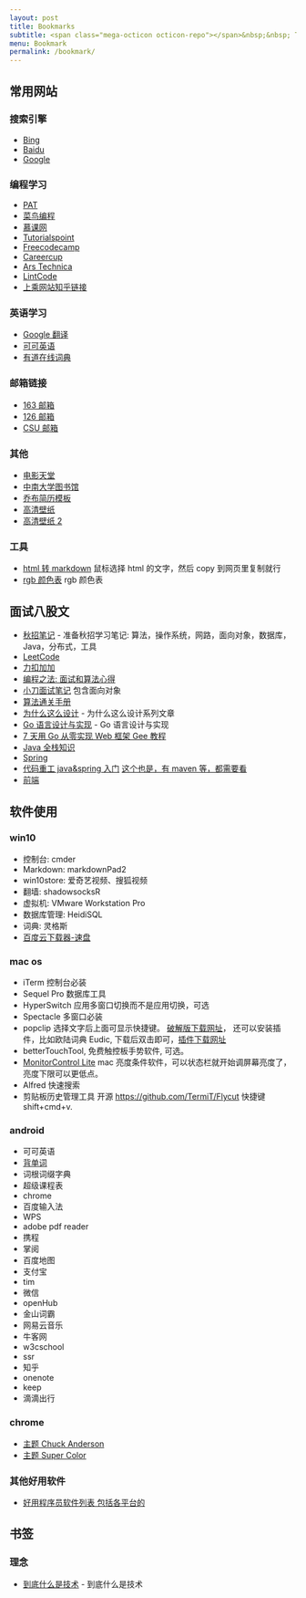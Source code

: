 ```yaml
---
layout: post
title: Bookmarks
subtitle: <span class="mega-octicon octicon-repo"></span>&nbsp;&nbsp; To mark useful libs - tools - books
menu: Bookmark
permalink: /bookmark/
---
```


## 常用网站

### 搜索引擎

- [Bing](https://www.bing.com/?intlF=)
- [Baidu](https://www.baidu.com)
- [Google](https://www.google.com/ncr)

### 编程学习

- [PAT](https://www.patest.cn/)
- [菜鸟编程](http://www.runoob.com/)
- [慕课网](http://www.imooc.com/)
- [Tutorialspoint](http://www.tutorialspoint.com/)
- [Freecodecamp](https://www.freecodecamp.org/)
- [Careercup](https://careercup.com/question?id=5732460087214080)
- [Ars Technica](https://arstechnica.com/)
- [LintCode](http://www.lintcode.com/zh-cn/problem/)
- [上乘网站知乎链接](https://www.zhihu.com/question/22525413)

### 英语学习

- [Google 翻译](https://translate.google.cn/)
- [可可英语](http://www.kekenet.com/)
- [有道在线词典](http://dict.youdao.com/)

### 邮箱链接

- [163 邮箱](http://mail.163.com/#return)
- [126 邮箱](http://mail.126.com/)
- [CSU 邮箱](http://mail.csu.edu.cn/)

### 其他

- [电影天堂](http://www.dytt8.net/)
- [中南大学图书馆](http://122.207.86.18/)
- [乔布简历模板](http://cv.qiaobutang.com/tpl/?order=relevance&keyword=%E7%A8%8B%E5%BA%8F%E5%91%98)
- [高清壁纸](https://pixabay.com)
- [高清壁纸 2](https://wallhaven.cc/toplist?page=5)

### 工具

- [html 转 markdown](https://euangoddard.github.io/clipboard2markdown/) 鼠标选择 html 的文字，然后 copy 到网页里复制就行
- [rgb 颜色表](http://www.wahart.com.hk/rgb.htm) rgb 颜色表

## 面试八股文

- [秋招笔记](https://github.com/CyC2018/Interview-Notebook) - 准备秋招学习笔记: 算法，操作系统，网路，面向对象，数据库，Java，分布式，工具
- [LeetCode](https://books.halfrost.com/)
- [力扣加加](https://leetcode-solution-leetcode-pp.gitbook.io/leetcode-solution/)
- [编程之法: 面试和算法心得](https://wizardforcel.gitbooks.io/the-art-of-programming-by-july/content/00.01.html)
- [小刀面试笔记](https://wdxtub.com/interview/index.html) 包含面向对象
- [算法通关手册](https://algo.itcharge.cn/07.Tree/03.Segment-Tree/01.Segment-Tree/)
- [为什么这么设计](https://draveness.me/whys-the-design/) - 为什么这么设计系列文章
- [Go 语言设计与实现](https://draveness.me/golang/) - Go 语言设计与实现
- [7 天用 Go 从零实现 Web 框架 Gee 教程](https://geektutu.com/post/gee.html)
- [Java 全栈知识](https://pdai.tech/md/outline/x-outline.html)
- [Spring](https://potoyang.gitbook.io/spring-in-action-v4/1/1.3-fu-kan-spring-feng-jing-xian/1.3.1spring-mo-kuai)
- [代码重工 java&spring 入门](https://www.wolai.com/nnRjHcUSv2mrRbFKZUpBMS) [这个也是，有 maven 等，都需要看](https://heavy_code_industry.gitee.io/code_heavy_industry/)
- [前端](https://github.com/qianguyihao/Web)

## 软件使用

### win10

- 控制台: cmder
- Markdown: markdownPad2
- win10store: 爱奇艺视频、搜狐视频
- 翻墙: shadowsocksR
- 虚拟机: VMware Workstation Pro
- 数据库管理: HeidiSQL
- 词典: 灵格斯
- [百度云下载器-速盘](https://www.lanzous.com/i26jxhc)

### mac os

- iTerm 控制台必装
- Sequel Pro 数据库工具
- HyperSwitch 应用多窗口切换而不是应用切换，可选
- Spectacle 多窗口必装
- popclip 选择文字后上面可显示快捷键。 [破解版下载网址](https://xclient.info/s/popclip.html#versions)， 还可以安装插件，比如欧陆词典 Eudic, 下载后双击即可，[插件下载网址](https://pilotmoon.com/popclip/extensions/)
- betterTouchTool, 免费触控板手势软件, 可选。
- [MonitorControl Lite](https://github.com/MonitorControl/MonitorControlLite#readme) mac 亮度条件软件，可以状态栏就开始调屏幕亮度了，亮度下限可以更低点。
- Alfred 快速搜索
- 剪贴板历史管理工具 开源 https://github.com/TermiT/Flycut 快捷键shift+cmd+v.

### android

- 可可英语
- [背单词](https://www.coolapk.com/apk/com.csj.cet6word)
- 词根词缀字典
- 超级课程表
- chrome
- 百度输入法
- WPS
- adobe pdf reader
- 携程
- 掌阅
- 百度地图
- 支付宝
- tim
- 微信
- openHub
- 金山词霸
- 网易云音乐
- 牛客网
- w3cschool
- ssr
- 知乎
- onenote
- keep
- 滴滴出行

### chrome

- [主题 Chuck Anderson](https://chrome.google.com/webstore/detail/chuck-anderson/gegkoiakifeoejnjkbnnojkkdoegeofp)
- [主题 Super Color](https://chrome.google.com/webstore/detail/colors/lhbgjlhhonbdjfdoiklbbkejcipkbnac)

### 其他好用软件

- [好用程序员软件列表 包括各平台的](https://github.com/pseudoyu/yu-tools)

## 书签

### 理念

- [到底什么是技术](https://mp.weixin.qq.com/s/h8iZcL1FOabjWis4_vQVQQ) - 到底什么是技术
